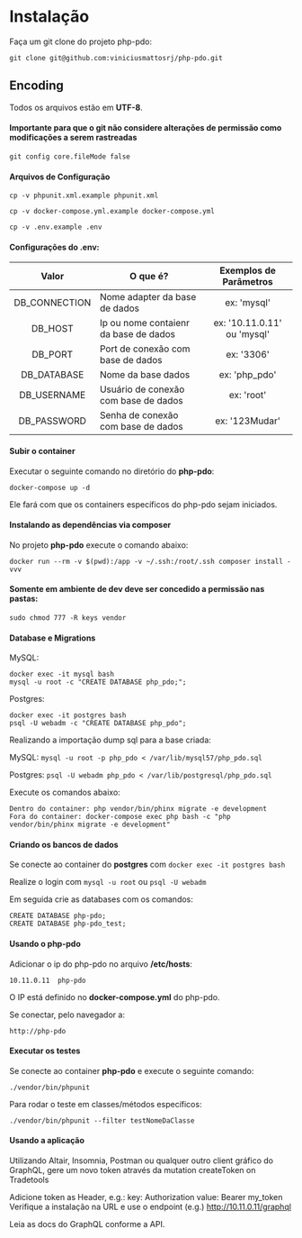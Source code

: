 # Instalação

Faça um git clone do projeto php-pdo:
```
git clone git@github.com:viniciusmattosrj/php-pdo.git
```

## Encoding

Todos os arquivos estão em **UTF-8**.


#### Importante para que o git não considere alterações de permissão como modificações a serem rastreadas

```
git config core.fileMode false
```

#### Arquivos de Configuração

```
cp -v phpunit.xml.example phpunit.xml

cp -v docker-compose.yml.example docker-compose.yml

cp -v .env.example .env
```

#### Configurações do .env:

Valor | O que é? | Exemplos de Parâmetros
:---: | --- | :---:
DB_CONNECTION        | Nome adapter da base de dados | ex: 'mysql'
DB_HOST              | Ip ou nome contaienr da base de dados | ex: '10.11.0.11' ou 'mysql'
DB_PORT              | Port de conexão com base de dados | ex: '3306'
DB_DATABASE          | Nome da base dados | ex: 'php_pdo'
DB_USERNAME          | Usuário de conexão com base de dados | ex: 'root'
DB_PASSWORD          | Senha de conexão com base de dados | ex: '123Mudar'

#### Subir o container

Executar o seguinte comando no diretório do **php-pdo**:
```
docker-compose up -d
```

Ele fará com que os containers específicos do php-pdo sejam iniciados.

#### Instalando as dependências via composer

No projeto **php-pdo** execute o comando abaixo:
```
docker run --rm -v $(pwd):/app -v ~/.ssh:/root/.ssh composer install -vvv
```

#### Somente em ambiente de dev deve ser concedido a permissão nas pastas:

```
sudo chmod 777 -R keys vendor
```

#### Database e Migrations

MySQL:
```
docker exec -it mysql bash
mysql -u root -c "CREATE DATABASE php_pdo;";
```

Postgres:
``` 
docker exec -it postgres bash
psql -U webadm -c "CREATE DATABASE php_pdo";
```

Realizando a importação dump sql para a base criada:

MySQL: `mysql -u root -p php_pdo < /var/lib/mysql57/php_pdo.sql` 

Postgres: `psql -U webadm php_pdo < /var/lib/postgresql/php_pdo.sql`


Execute os comandos abaixo:
```
Dentro do container: php vendor/bin/phinx migrate -e development
Fora do container: docker-compose exec php bash -c "php vendor/bin/phinx migrate -e development"
```

#### Criando os bancos de dados

Se conecte ao container do **postgres** com `docker exec -it postgres bash`

Realize o login com `mysql -u root` ou `psql -U webadm`

Em seguida crie as databases com os comandos:

```
CREATE DATABASE php-pdo;
CREATE DATABASE php-pdo_test;
```

#### Usando o php-pdo

Adicionar o ip do php-pdo no arquivo **/etc/hosts**:
```
10.11.0.11  php-pdo
```

O IP está definido no **docker-compose.yml** do php-pdo.

Se conectar, pelo navegador a:
```
http://php-pdo
```

#### Executar os testes

Se conecte ao container **php-pdo** e execute o seguinte comando:

```
./vendor/bin/phpunit
```

Para rodar o teste em classes/métodos específicos:
```
./vendor/bin/phpunit --filter testNomeDaClasse
```

#### Usando a aplicação
Utilizando Altair, Insomnia, Postman ou qualquer outro client gráfico do GraphQL, gere um novo token através da mutation createToken on Tradetools

Adicione token as Header, e.g.:
key: Authorization
value: Bearer my_token
Verifique a instalação na URL e use o endpoint (e.g.) http://10.11.0.11/graphql

Leia as docs do GraphQL conforme a API.